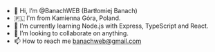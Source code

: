 - 👋 Hi, I’m @BanachWEB (Bartłomiej Banach)
- 🇵🇱 I'm from Kamienna Góra, Poland.
- 🌱 I’m currently learning Node.js with Express, TypeScript and React.
- 💞️ I’m looking to collaborate on anything.
- 📫 How to reach me banachweb@gmail.com
